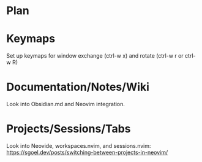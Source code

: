 Plan
====

# Keymaps

Set up keymaps for window exchange (ctrl-w x) and rotate (ctrl-w r or ctrl-w R)

# Documentation/Notes/Wiki

Look into Obsidian.md and Neovim integration.

# Projects/Sessions/Tabs

Look into Neovide, workspaces.nvim, and sessions.nvim:
https://sgoel.dev/posts/switching-between-projects-in-neovim/
